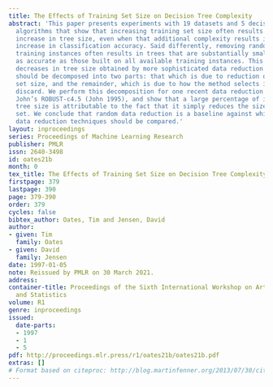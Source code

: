 ```yaml
---
title: The Effects of Training Set Size on Decision Tree Complexity
abstract: 'This paper presents experiments with 19 datasets and 5 decision tree pruning
  algorithms that show that increasing training set size often results in a linear
  increase in tree size, even when that additional complexity results in no significant
  increase in classification accuracy. Said differently, removing randomly selected
  training instances often results in trees that are substantially smaller and just
  as accurate as those built on all available training instances. This implies that
  decreases in tree size obtained by more sophisticated data reduction techniques
  should be decomposed into two parts: that which is due to reduction of training
  set size, and the remainder, which is due to how the method selects instances to
  discard. We perform this decomposition for one recent data reduction technique,
  John’s ROBUST-c4.5 (John 1995), and show that a large percentage of its effect on
  tree size is attributable to the fact that it simply reduces the size of the training
  set. We conclude that random data reduction is a baseline against which more sophisticated
  data reduction techniques should be compared.'
layout: inproceedings
series: Proceedings of Machine Learning Research
publisher: PMLR
issn: 2640-3498
id: oates21b
month: 0
tex_title: The Effects of Training Set Size on Decision Tree Complexity
firstpage: 379
lastpage: 390
page: 379-390
order: 379
cycles: false
bibtex_author: Oates, Tim and Jensen, David
author:
- given: Tim
  family: Oates
- given: David
  family: Jensen
date: 1997-01-05
note: Reissued by PMLR on 30 March 2021.
address:
container-title: Proceedings of the Sixth International Workshop on Artificial Intelligence
  and Statistics
volume: R1
genre: inproceedings
issued:
  date-parts:
  - 1997
  - 1
  - 5
pdf: http://proceedings.mlr.press/r1/oates21b/oates21b.pdf
extras: []
# Format based on citeproc: http://blog.martinfenner.org/2013/07/30/citeproc-yaml-for-bibliographies/
---
```

